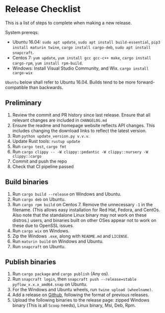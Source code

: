 # Release Checklist

This is a list of steps to complete when making a new release.

System prereqs:
- Ubuntu 16.04: `sudo apt update`, `sudo apt install build-essential`, 
`pip3 install maturin twine`, `cargo install cargo-deb`, `sudo apt install snapcraft`.
- Centos 7: `yum update`, `yum install gcc gcc-c++ make`,
 `cargo install cargo-rpm`, `yum install rpm-build`.
- Windows: Install Visual Studio Community, and Wix. `cargo install cargo-wix`

`Ubuntu` below shall refer to Ubuntu 16.04. Builds tend to be more forward-compatible
than backwards.

## Preliminary
1. Review the commit and PR history since last release. Ensure that all relevant
changes are included in `CHANGELOG.md`
1. Ensure  the readme and homepage website reflects API changes. This includes changing the download
links to reflect the latest version.
1. Run `python update_version.py v.v.v`.
1. Update Rust tools: `rustup update`
1. Run `cargo test`, `cargo fmt`
1. Run `cargo clippy -- -W clippy::pedantic -W clippy::nursery -W clippy::cargo`
1. Commit and push the repo
1. Check that CI pipeline passed

## Build binaries
1. Run `cargo build --release` on Windows and Ubuntu.
1. Run `cargo deb` on Ubuntu.
1. Run `cargo rpm build` on Centos 7. Remove the unnecessary `-1` in the filename.
 (This allows easy installation for Red Hat, Fedora, and CentOs.
Also note that the standalone Linux binary may not work on these distros.)
users, and binaries built on other OSes appear not to work on these due to OpenSSL issues.
1. Run `cargo wix` on Windows.
1. Zip the Windows `.exe`, along with `README.md` and `LICENSE`.
1. Run `maturin build` on Windows and Ubuntu.
1. Run `snapcraft` on Ubuntu.

## Publish binaries
1. Run `cargo package` and `cargo publish` (Any os).
1. Run `snapcraft login`, then `snapcraft push --release=stable pyflow_x.x.x_amd64.snap` on Ubuntu.
1. For the Windows and Ubuntu wheels, run `twine upload (wheelname)`.
1. Add a release on [Github](https://github.com/David-OConnor/seed/releases), following the format of previous releases.
1. Upload the following binaries to the release page: zipped Windows binary (This is all `Scoop` needs),
 Linux binary, Msi, Deb, Rpm.
